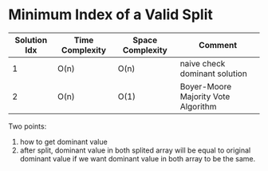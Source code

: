 # Minimum Index of a Valid Split

| Solution Idx | Time Complexity | Space Complexity | Comment                             |
| ------------ | --------------- | ---------------- | ----------------------------------- |
| 1            | O(n)            | O(n)             | naive check dominant solution       |
| 2            | O(n)            | O(1)             | Boyer-Moore Majority Vote Algorithm |

Two points:

1. how to get dominant value
2. after split, dominant value in both splited array will be equal to original
   dominant value if we want dominant value in both array to be the same.
